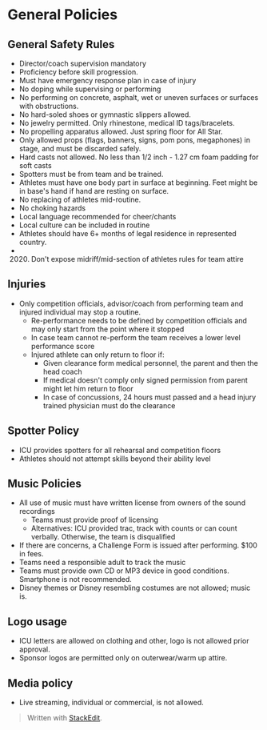 # General Policies

## General Safety Rules

- Director/coach supervision mandatory
- Proficiency before skill progression.
- Must have emergency response plan in case of injury
- No doping while supervising or performing
- No performing on concrete, asphalt, wet or uneven surfaces or surfaces with obstructions.
- No hard-soled shoes or gymnastic slippers allowed.
- No jewelry permitted. Only rhinestone, medical ID tags/bracelets.
- No propelling apparatus allowed. Just spring floor for All Star.
- Only allowed props (flags, banners, signs, pom pons, megaphones) in stage, and must be discarded safely.
- Hard casts not allowed. No less than 1/2 inch - 1.27 cm foam padding for soft casts
- Spotters must be from team and be trained.
- Athletes must have one body part in surface at beginning. Feet might be in base's hand if hand are resting on surface.
- No replacing of athletes mid-routine.
- No choking hazards
- Local language recommended for cheer/chants
- Local culture can be included in routine
- Athletes should have 6+ months of legal residence in represented country.
- 2020. Don't expose midriff/mid-section of athletes rules for team attire

## Injuries

- Only competition officials, advisor/coach from performing team and injured individual may stop a routine.
	- Re-performance needs to be defined by competition officials and may only start from the point where it stopped
	- In case team cannot re-perform the team receives a lower level performance score
	- Injured athlete can only return to floor if:
		- Given clearance form medical personnel, the parent and then the head coach
		- If medical doesn't comply only signed permission from parent might let him return to floor
		- In case of concussions, 24 hours must passed and a head injury trained physician must do the clearance

## Spotter Policy
- ICU provides spotters for all rehearsal and competition floors
- Athletes should not attempt skills beyond their ability level

## Music Policies
- All use of music must have written license from owners of the sound recordings
	- Teams must provide proof of licensing
	- Alternatives: ICU provided trac, track with counts or can count verbally. Otherwise, the team is disqualified
- If there are concerns, a Challenge Form is issued after performing. $100 in fees.
- Teams need a responsible adult to track the music
- Teams must provide own CD or MP3 device in good conditions. Smartphone is not recommended.
- Disney themes or Disney resembling costumes are not allowed; music is.

## Logo usage

- ICU letters are allowed on clothing and other, logo is not allowed prior approval.
- Sponsor logos are permitted only on outerwear/warm up attire.


## Media policy
- Live streaming, individual or commercial, is not allowed.

> Written with [StackEdit](https://stackedit.io/).
<!--stackedit_data:
eyJoaXN0b3J5IjpbLTIwNTIxMzE1ODQsMTE1NzIxNzM4NCwxOT
I4MjkyNDgzXX0=
-->